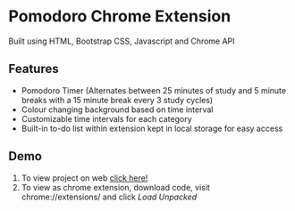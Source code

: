 # Pomodoro Chrome Extension
Built using HTML, Bootstrap CSS, Javascript and Chrome API

## Features
* Pomodoro Timer (Alternates between 25 minutes of study and 5 minute breaks with a 15 minute break every 3 study cycles)
* Colour changing background based on time interval
* Customizable time intervals for each category
* Built-in to-do list within extension kept in local storage for easy access

## Demo
1. To view project on web [click here!](https://pomodoro-chrome-extension.khloer.repl.co)
2. To view as chrome extension, download code, visit chrome://extensions/ and click *Load Unpacked*
